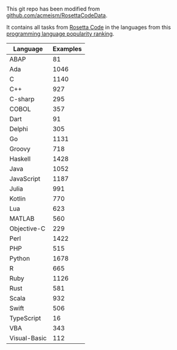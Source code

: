 This git repo has been modified from [github.com/acmeism/RosettaCodeData](https://github.com/acmeism/RosettaCodeData).

It contains all tasks from [Rosetta Code](https://rosettacode.org) in the languages from this [programming language popularity ranking](https://pypl.github.io/PYPL.html).

| Language    | Examples    |
| ----------- | ----------- |
| ABAP        | 81          |
| Ada         | 1046        |
| C           | 1140        |
| C++         | 927         |
| C-sharp     | 295         |
| COBOL       | 357         |
| Dart        | 91          |
| Delphi      | 305         |
| Go          | 1131        |
| Groovy      | 718         |
| Haskell     | 1428        |
| Java        | 1052        |
| JavaScript  | 1187        |
| Julia       | 991         |
| Kotlin      | 770         |
| Lua         | 623         |
| MATLAB      | 560         |
| Objective-C | 229         |
| Perl        | 1422        |
| PHP         | 515         |
| Python      | 1678        |
| R           | 665         |
| Ruby        | 1126        |
| Rust        | 581         |
| Scala       | 932         |
| Swift       | 506         |
| TypeScript  | 16          |
| VBA         | 343         |
| Visual-Basic| 112         |